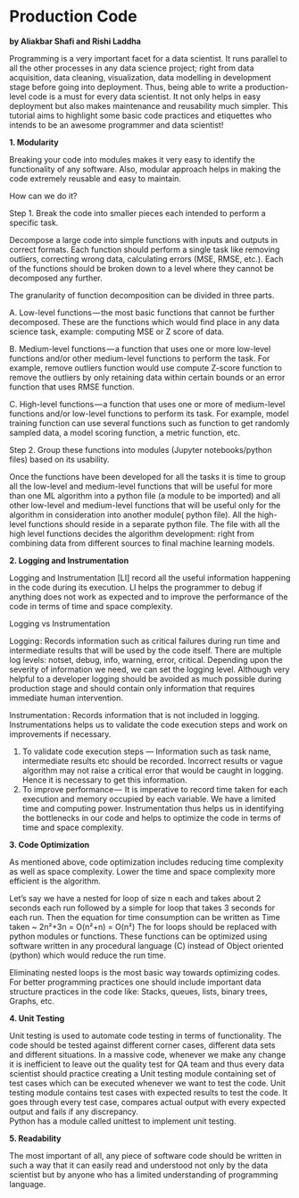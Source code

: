 # Production Code
**by Aliakbar Shafi and Rishi Laddha**


Programming is a very important facet for a data scientist. It runs parallel to all the other processes in any data science project; right from data acquisition, data cleaning, visualization, data modelling in development stage before going into deployment. Thus, being able to write a production-level code is a must for every data scientist. It not only helps in easy deployment but also makes maintenance and reusability much simpler. This tutorial aims to highlight some basic code practices and etiquettes who intends to be an awesome programmer and data scientist!

**1.	Modularity**

Breaking your code into modules makes it very easy to identify the functionality of any software. Also, modular approach helps in making the code extremely reusable and easy to maintain. 

How can we do it?

Step 1.  Break the code into smaller pieces each intended to perform a specific task.

Decompose a large code into simple functions with inputs and outputs in correct formats. Each function should perform a single task like removing outliers, correcting wrong data, calculating errors (MSE, RMSE, etc.). Each of the functions should be broken down to a level where they cannot be decomposed any further. 

The granularity of function decomposition can be divided in three parts. 

A.	Low-level functions — the most basic functions that cannot be further decomposed. These are the functions which would find place in any data science task, example: computing MSE or Z score of data.

B.	Medium-level functions — a function that uses one or more low-level functions and/or other medium-level functions to perform the task. For example, remove outliers function would use compute Z-score function to remove the outliers by only retaining data within certain bounds or an error function that uses RMSE function.

C.	High-level functions — a function that uses one or more of medium-level functions and/or low-level functions to perform its task. For example, model training function can use several functions such as function to get randomly sampled data, a model scoring function, a metric function, etc.



Step 2.  Group these functions into modules (Jupyter notebooks/python files) based on its usability. 

Once the functions have been developed for all the tasks it is time to group all the low-level and medium-level functions that will be useful for more than one ML algorithm into a python file (a module to be imported) and all other low-level and medium-level functions that will be useful only for the algorithm in consideration into another module( python file). All the high-level functions should reside in a separate python file. The file with all the high level functions decides the algorithm development: right from combining data from different sources to final machine learning models. 

**2. Logging and Instrumentation**

Logging and Instrumentation [LI] record all the useful information happening in the code during its execution. LI helps the programmer to debug if anything does not work as expected  and to improve the performance of the code in terms of time and space complexity.

Logging vs Instrumentation

Logging : Records information such as critical failures during run time and intermediate results that will be used by the code itself. There are multiple log levels: notset, debug, info, warning, error, critical. Depending upon the severity of information we need, we can set the logging level. Although very helpful to a developer logging should be avoided as much possible during production stage and should contain only information that requires immediate human intervention.

Instrumentation : Records information that is not included in logging. Instrumentations helps us to validate the code execution steps and work on improvements if necessary. 

01.	 To validate code execution steps — Information such as task name, intermediate results etc should be recorded. Incorrect results or vague algorithm may not raise a critical error that would be caught in logging. Hence it is necessary to get this information.
02.	 To improve performance —  It is imperative to record time taken for each execution and memory occupied by each variable. We have a limited time and computing power. Instrumentation thus helps us in identifying the bottlenecks in our code and helps to optimize the code in terms of time and space complexity.

**3. Code Optimization**

As mentioned above, code optimization includes reducing time complexity as well as space complexity. Lower the time and space complexity more efficient is the algorithm.

Let’s say we have a nested for loop of size n each and takes about 2 seconds each run followed by a simple for loop that takes 3 seconds for each run. Then the equation for time consumption can be written as
Time taken ~ 2n²+3n = O(n²+n) = O(n²)
The for loops should be replaced with python modules or functions. These functions can be optimized using software written in any procedural language (C) instead of Object oriented (python) which would reduce the run time.

Eliminating nested loops is the most basic way towards optimizing codes. For better programming practices one should include important data structure practices in the code like: Stacks, queues, lists, binary trees, Graphs, etc. 

**4. Unit Testing**

Unit testing is used to automate code testing in terms of functionality. The code should be tested against different corner cases, different data sets and different situations. In a massive code, whenever we make any change it is inefficient to leave out the quality test for QA team and thus every data scientist should practice creating a Unit testing module containing set of test cases which can be executed whenever we want to test the code.
Unit testing module contains test cases with expected results to test the code. It goes through every test case, compares actual output with every expected output and fails if any discrepancy.  
Python has a module called unittest to implement unit testing.

**5. Readability**

The most important of all, any piece of software code should be written in such a way that it can easily read and understood not only by the data scientist but by anyone who has a limited understanding of programming language. 
 
